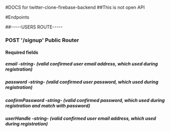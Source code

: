 #DOCS for twitter-clone-firebase-backend
##This is not open API

#Endpoints

##-----USERS ROUTE-----
### POST '/signup' Public Router
#### Required fields
##### email -string- (valid confirmed user email address, which used during registration)
##### password -string- (valid confirmed user password, which used during registration)
##### confirmPassword -string- (valid confirmed password, which used during registration and match with password)
##### userHandle -string- (valid confirmed user email address, which used during registration)
